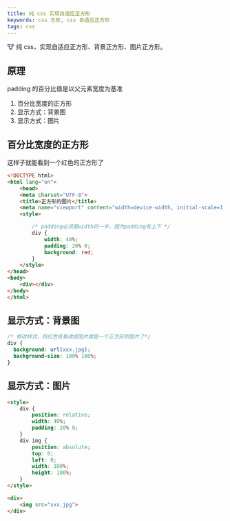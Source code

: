 ```yaml
---
title: 纯 css 实现自适应正方形
keywords: css 方形, css 自适应正方形
tags: css
---
```


:cow: 纯 css，实现自适应正方形、背景正方形、图片正方形。
<!--more-->

## 原理

padding 的百分比值是以父元素宽度为基准

1. 百分比宽度的正方形
2. 显示方式：背景图
3. 显示方式：图片

## 百分比宽度的正方形

这样子就能看到一个红色的正方形了

```html
<!DOCTYPE html>  
<html lang="en">  
    <head>
    <meta charset="UTF-8">
    <title>正方形的图片</title>
    <meta name="viewport" content="width=device-width, initial-scale=1.0, maximum-scale=1.0, minimum-scale=1.0, user-scalable=no"/>
    <style>

        /* padding必须是width的一半，因为padding有上下 */
        div {    
            width: 40%;
            padding: 20% 0;
            background: red;
        }
    </style>
</head>  
<body>  
    <div></div>    
</body>  
</html> 
```


## 显示方式：背景图

```css
/* 修改样式，将红色背景改成图片就是一个正方形的图片了*/
div {  
  background: url(xxx.jpg);
  background-size: 100% 100%;
}
```

## 显示方式：图片

```html
<style>  
    div {  
        position: relative;
        width: 40%;
        padding: 20% 0;
    }
    div img {  
        position: absolute;
        top: 0;
        left: 0;  
        width: 100%;
        height: 100%;
    }
</style>

<div>  
    <img src="xxx.jpg">
</div>
```